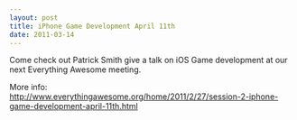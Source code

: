 ```yaml
---
layout: post
title: iPhone Game Development April 11th
date: 2011-03-14
---
```


<p>Come check out Patrick Smith give a talk on iOS Game development at our next Everything Awesome meeting.</p><p>More info:<br /><a href="http://www.everythingawesome.org/home/2011/2/27/session-2-iphone-game-development-april-11th.html">http://www.everythingawesome.org/home/2011/2/27/session-2-iphone-game-development-april-11th.html</a></p>
